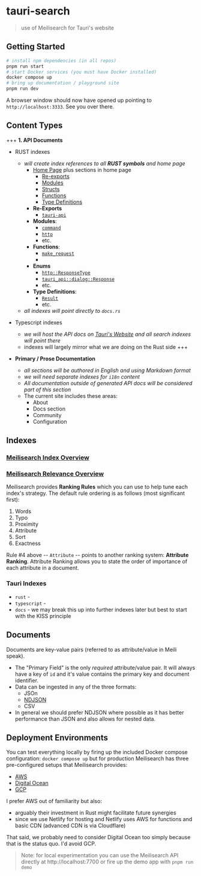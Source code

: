 # tauri-search
> use of Meilisearch for Tauri's website

## Getting Started

```bash
# install npm dependencies (in all repos)
pnpm run start
# start Docker services (you must have Docker installed)
docker compose up
# bring up documentation / playground site
pnpm run dev
```

A browser window should now have opened up pointing to `http://localhost:3333`. See you over there.


## Content Types



+++ **1. API Documents**
- RUST indexes
  - _will create index references to all **RUST symbols** and home page_
    - [Home Page](https://docs.rs/tauri/latest/tauri/) plus sections in home page
      - [Re-exports](https://docs.rs/tauri/latest/tauri/#reexports)
      - [Modules](https://docs.rs/tauri/latest/tauri/#modules)
      - [Structs](https://docs.rs/tauri/latest/tauri/#structs)
      - [Functions](https://docs.rs/tauri/latest/tauri/#functions)
      - [Type Definitions](https://docs.rs/tauri/latest/tauri/#types)
    - **Re-Exports**
      - [`tauri-api`](https://docs.rs/tauri-api/latest/tauri_api/index.html)
    - **Modules**:
      - [`command`](https://docs.rs/tauri-api/latest/tauri_api/command/index.html)
      - [`http`](https://docs.rs/tauri-api/latest/tauri_api/http/index.html)
      - etc.
    - **Functions**: 
      - [`make_request`](https://docs.rs/tauri-api/latest/tauri_api/http/fn.make_request.html)
      - 
    - **Enums**
      - [`http::ResponseType`](https://docs.rs/tauri-api/latest/tauri_api/http/enum.ResponseType.html)
      - [`tauri_api::dialog::Response`](https://docs.rs/tauri-api/latest/tauri_api/dialog/enum.Response.html)
      - etc.
    - **Type Definitions**:
      - [`Result`](https://docs.rs/tauri/latest/tauri/type.Result.html)
      - etc.
  - _all indexes will point directly to `docs.rs`_
- Typescript indexes
  - _we will host the API docs on [Tauri's Website](https://tauri.studio) and all search indexes will point there_
  - indexes will largely mirror what we are doing on the Rust side
+++

- **Primary / Prose Documentation**
  - _all sections will be authored in English and using Markdown format_
  - _we will need separate indexes for `i18n` content_
  - _All documentation outside of generated API docs will be considered part of this section_
  - The current site includes these areas:
    - About
    - Docs section
    - Community
    - Configuration

## Indexes

### [Meilisearch Index Overview](https://docs.meilisearch.com/learn/core_concepts/indexes.html#index-creation)



### [Meilisearch Relevance Overview](https://docs.meilisearch.com/learn/core_concepts/relevancy.html)

Meilisearch provides **Ranking Rules** which you can use to help tune each index's strategy. The default rule ordering is as follows (most significant first):

1. Words
1. Typo
1. Proximity
1. Attribute
1. Sort
1. Exactness

Rule #4 above -- `Attribute` -- points to another ranking system: **Attribute Ranking**. Attribute Ranking allows you to state the order of importance of each attribute in a document.

### Tauri Indexes

- `rust` - 
- `typescript` - 
- `docs` - we may break this up into further indexes later but best to start with the KISS principle

## Documents

Documents are key-value pairs (referred to as attribute/value in Meili speak). 

- The "Primary Field" is the only _required_ attribute/value pair. It will always have a key of `id` and it's value contains the primary key and document identifier.
- Data can be ingested in any of the three formats:
  - JSOn
  - [NDJSON](https://docs.meilisearch.com/learn/core_concepts/documents.html#ndjson)
  - CSV
- In general we should prefer NDJSON where possible as it has better performance than JSON and also allows for nested data.

## Deployment Environments

You can test everything locally by firing up the included Docker compose configuration: `docker compose up` but for production Meilisearch has three pre-configured setups that Meilisearch provides:

- [AWS](https://github.com/meilisearch/meilisearch-aws)
- [Digital Ocean](https://github.com/meilisearch/meilisearch-digitalocean)
- [GCP](https://github.com/meilisearch/meilisearch-gcp)

I prefer AWS out of familiarity but also:
- arguably their investment in Rust might facilitate future synergies
- since we use Netlify for hosting and Netlify uses AWS for functions and basic CDN (advanced CDN is via Cloudflare)

That said, we probably need to consider Digital Ocean too simply because that is the status quo. I'd avoid GCP.

> Note: for local experimentation you can use the Meilisearch API directly at http://localhost:7700 or fire up the demo app with `pnpm run demo`